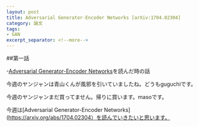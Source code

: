 ```yaml
---
layout: post
title: Adversarial Generator-Encoder Networks [arXiv:1704.02304]
category: 論文
tags:
- GAN
excerpt_separator: <!--more-->
---
```


##第一話

-[Adversarial Generator-Encoder Networks](https://arxiv.org/abs/1704.02304)を読んだ時の話


今週のヤンジャンは青山くんが風邪を引いていましたね。どうもguguchiです。

今週のヤンジャンまだ買ってません。帰りに買います。masoです。

今週は[Adversarial Generator-Encoder Networks](https://arxiv.org/abs/1704.02304）を読んでいきたいと思います。

